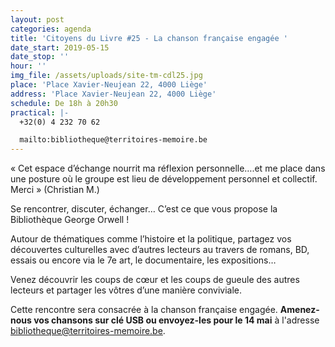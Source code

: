 ```yaml
---
layout: post
categories: agenda
title: 'Citoyens du Livre #25 - La chanson française engagée '
date_start: 2019-05-15
date_stop: ''
hour: ''
img_file: /assets/uploads/site-tm-cdl25.jpg
place: 'Place Xavier-Neujean 22, 4000 Liège'
address: 'Place Xavier-Neujean 22, 4000 Liège'
schedule: De 18h à 20h30
practical: |-
  +32(0) 4 232 70 62

  mailto:bibliotheque@territoires-memoire.be
---
```

« Cet espace d’échange nourrit ma réflexion personnelle….et me place dans une posture où le groupe est lieu de développement personnel et collectif. Merci » (Christian M.)

Se rencontrer, discuter, échanger… C’est ce que vous propose la Bibliothèque George Orwell !

Autour de thématiques comme l’histoire et la politique, partagez vos découvertes culturelles avec d’autres lecteurs au travers de romans, BD, essais ou encore via le 7e art, le documentaire, les expositions…

Venez découvrir les coups de cœur et les coups de gueule des autres lecteurs et partager les vôtres d’une manière conviviale.

Cette rencontre sera consacrée à la chanson française engagée. **Amenez-nous vos chansons sur clé USB ou envoyez-les pour le 14 mai** à l'adresse bibliotheque@territoires-memoire.be.
